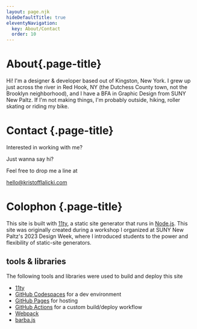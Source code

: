 ```yaml
---
layout: page.njk
hideDefaultTitle: true
eleventyNavigation:
  key: About/Contact
  order: 10
---
```


# About{.page-title}

Hi! I'm a designer & developer based out of Kingston, New York. I grew up just across the river in Red Hook, NY (the Dutchess County town, not the Brooklyn neighborhood), and I have a BFA in Graphic Design from SUNY New Paltz. If I'm not making things, I'm probably outside, hiking, roller skating or riding my bike.

# Contact {.page-title}

Interested in working with me?

Just wanna say hi?

Feel free to drop me a line at

hello@kristofflalicki.com

# Colophon {.page-title}

This site is built with [11ty](https://www.11ty.dev/), a static site generator that runs in [Node.js](https://nodejs.org/en). This site was originally created during a workshop I organized at SUNY New Paltz's 2023 Design Week, where I introduced students to the power and flexibility of static-site generators.

## tools & libraries

The following tools and libraries were used to build and deploy this site

- [11ty](https://www.11ty.dev/)
- [GitHub Codespaces](https://github.com/codespaces) for a dev environment
- [GitHub Pages](https://pages.github.com/) for hosting
- [GitHub Actions](https://support.github.com/features/actions) for a custom build/deploy workflow
- [Webpack](https://webpack.js.org/)
- [barba.js](https://barba.js.org/)
